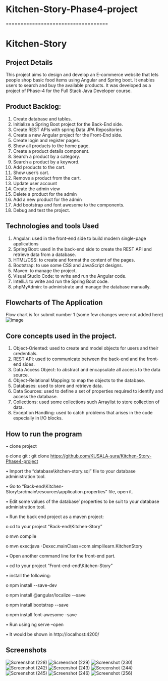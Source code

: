 # Kitchen-Story-Phase4-project
===================================
# Kitchen-Story

## Project Details
This project aims to design and develop an E-commerce website that lets people shop basic food items using Angular and Spring boot. It enables users to search and buy the available products. It was developed as a project of Phase-4 for the Full Stack Java Developer course.
 
## Product Backlog:
1.	Create database and tables.
2.	Initialize a Spring Boot project for the Back-End side.
3.	Create REST APIs with spring Data JPA Repositories 
4.	Create a new Angular project for the Front-End side.
5.	Create login and register pages.
6.	Show all products to the home page.
7.	Create a product details component.
8.	Search a product by a category.
9.	Search a product by a keyword.
10.	Add products to the cart.
11.	Show user’s cart.
12.	Remove a product from the cart.
13.	Update user account
14.	Create the admin view 
15.	Delete a product for the admin
16.	Add a new product for the admin
17.	Add bootstrap and font awesome to the components. 
18.	Debug and test the project.


## Technologies and tools Used
1.	Angular: used in the front-end side to build modern single-page applications
2.	Spring Boot: used in the back-end side to create the REST API and retrieve data from a database.
3.	HTML/CSS: to create and format the content of the pages.
4.	Bootstrap: to use some CSS and JavaScript designs.
5.	Maven: to manage the project.
6.	Visual Studio Code: to write and run the Angular code.
7.	IntelliJ: to write and run the Spring Boot code.
8.	phpMyAdmin: to administrate and manage the database manually.

## Flowcharts of The Application
Flow chart is for submit number 1 (some few changes were not added here)
![image](https://user-images.githubusercontent.com/64940728/125710594-6d31612d-85ff-4127-bd70-d601673d6e10.png)

## Core concepts used in the project. 
1.	Object-Oriented: used to create and model objects for users and their credentials.
2.	REST API: used to communicate between the back-end and the front-end sides.
3.	Data Access Object: to abstract and encapsulate all access to the data source.
4.	Object–Relational Mapping: to map the objects to the database.
5.	Databases: used to store and retrieve data.
6.	Data Sources: used to define a set of properties required to identify and access the database.
7.	Collections: used some collections such Arraylist to store collection of data. 
8.	Exception Handling: used to catch problems that arises in the code especially in I/O blocks.


## How to run the program
•	clone project

  o	clone git : git clone  https://github.com/KUSALA-sura/Kitchen-Story-Phase4-project
  
•	Import the “database\kitchen-story.sql” file to your database administration tool.

•	Go to “Back-end\Kitchen-Story\src\main\resources\application.properties” file, open it.

•	Edit some values of the database’ properties to be suit to your database administration tool.

•	Run the back end project as a maven project:

  o	cd to your project “Back-end\Kitchen-Story”
  
  o	mvn compile
  
  o	mvn exec:java -Dexec.mainClass=com.simplilearn.KitchenStory
  
  
•	Open another command line for the front-end part.

•	cd to your project “Front-end-end\Kitchen-Story”

•	install the following:

  o	npm install --save-dev
  
  o	npm install @angular/localize --save
  
  o	npm install bootstrap --save
  
  o	npm install font-awesome –save
  
  
•	Run using ng serve –open

•	It would be shown in http://localhost:4200/


## Screenshots
![Screenshot (228)](https://user-images.githubusercontent.com/85355371/165754998-889b91f5-d258-411f-9d7b-77b8158264cd.png)
![Screenshot (229)](https://user-images.githubusercontent.com/85355371/165755207-3ac43a19-8e6e-4318-b468-7bd9b21a1f16.png)
![Screenshot (230)](https://user-images.githubusercontent.com/85355371/165755225-822c9430-ef11-4f69-8c1f-7f78718785eb.png)
![Screenshot (242)](https://user-images.githubusercontent.com/85355371/165755249-6caa0dd8-83ed-4fba-bb21-0634d9839ce8.png)
![Screenshot (243)](https://user-images.githubusercontent.com/85355371/165755263-a9869c48-d0d7-491b-a758-91517b713540.png)
![Screenshot (244)](https://user-images.githubusercontent.com/85355371/165755272-e131b6c4-b5df-4ba7-9728-e52701ba2a44.png)
![Screenshot (245)](https://user-images.githubusercontent.com/85355371/165755293-87145094-b1c5-4508-8e73-38012a3692cb.png)
![Screenshot (246)](https://user-images.githubusercontent.com/85355371/165755307-f0e338dd-50ea-4c71-92a1-ef559f476482.png)
![Screenshot (256)](https://user-images.githubusercontent.com/85355371/165755319-f6813949-f808-4f4f-96ba-6829c682ad7f.png)







